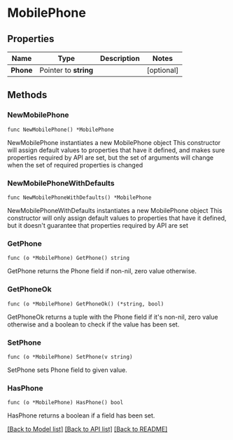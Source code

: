 # MobilePhone

## Properties

Name | Type | Description | Notes
------------ | ------------- | ------------- | -------------
**Phone** | Pointer to **string** |  | [optional] 

## Methods

### NewMobilePhone

`func NewMobilePhone() *MobilePhone`

NewMobilePhone instantiates a new MobilePhone object
This constructor will assign default values to properties that have it defined,
and makes sure properties required by API are set, but the set of arguments
will change when the set of required properties is changed

### NewMobilePhoneWithDefaults

`func NewMobilePhoneWithDefaults() *MobilePhone`

NewMobilePhoneWithDefaults instantiates a new MobilePhone object
This constructor will only assign default values to properties that have it defined,
but it doesn't guarantee that properties required by API are set

### GetPhone

`func (o *MobilePhone) GetPhone() string`

GetPhone returns the Phone field if non-nil, zero value otherwise.

### GetPhoneOk

`func (o *MobilePhone) GetPhoneOk() (*string, bool)`

GetPhoneOk returns a tuple with the Phone field if it's non-nil, zero value otherwise
and a boolean to check if the value has been set.

### SetPhone

`func (o *MobilePhone) SetPhone(v string)`

SetPhone sets Phone field to given value.

### HasPhone

`func (o *MobilePhone) HasPhone() bool`

HasPhone returns a boolean if a field has been set.


[[Back to Model list]](../README.md#documentation-for-models) [[Back to API list]](../README.md#documentation-for-api-endpoints) [[Back to README]](../README.md)


